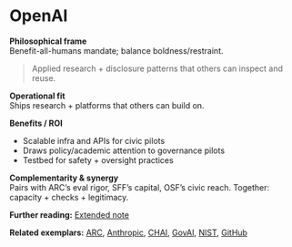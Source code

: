 # OpenAI
**Philosophical frame**  
Benefit-all-humans mandate; balance boldness/restraint.

> Applied research + disclosure patterns that others can inspect and reuse.

**Operational fit**  
Ships research + platforms that others can build on.

**Benefits / ROI**  
- Scalable infra and APIs for civic pilots  
- Draws policy/academic attention to governance pilots  
- Testbed for safety + oversight practices

**Complementarity & synergy**  
Pairs with ARC’s eval rigor, SFF’s capital, OSF’s civic reach. Together: capacity + checks + legitimacy.


**Further reading:** [Extended note](/funders/extended/OpenAI.md)


**Related exemplars:** [ARC](/funders/ARC.md), [Anthropic](/funders/Anthropic.md), [CHAI](/funders/CHAI.md), [GovAI](/funders/GovAI.md), [NIST](/funders/NIST.md), [GitHub](/funders/GitHub.md)

